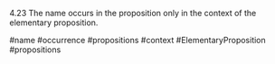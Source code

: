 4.23 The name occurs in the proposition only in the context of the elementary proposition.

#name #occurrence #propositions #context #ElementaryProposition #propositions 